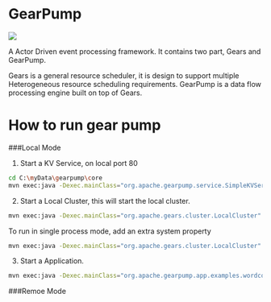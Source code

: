 GearPump
========

![](http://i.istockimg.com/file_thumbview_approve/27804028/3/stock-illustration-27804028-gear-pump.jpg)


A Actor Driven event processing framework.
It contains two part, Gears and GearPump.

Gears is a general resource scheduler, it is design to support multiple Heterogeneous resource scheduling requirements.
GearPump is a data flow processing engine built on top of Gears.


How to run gear pump
========

###Local Mode
1. Start a KV Service, on local port 80
  ```bash
  cd C:\myData\gearpump\core
  mvn exec:java -Dexec.mainClass="org.apache.gearpump.service.SimpleKVService" -Dexec.args="80"
  ```

2. Start a Local Cluster, this will start the local cluster.
  ```bash
  mvn exec:java -Dexec.mainClass="org.apache.gears.cluster.LocalCluster" -Dexec.args="http://127.0.0.1:80/kv"
  ```

  To run in single process mode, add an extra system property
  ```bash
  mvn exec:java -Dexec.mainClass="org.apache.gears.cluster.LocalCluster"  -DLOCAL -Dexec.args="http://127.0.0.1:80/kv"
  ````
3. Start a Application.
  ```bash
  mvn exec:java -Dexec.mainClass="org.apache.gearpump.app.examples.wordcount.WordCount"  -Dexec.args="http://127.0.0.1:80/kv"
  ```

###Remoe Mode


